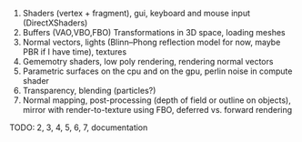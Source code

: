 1.  Shaders (vertex + fragment), gui, keyboard and mouse input (DirectXShaders)
2.  Buffers (VAO,VBO,FBO) Transformations in 3D space, loading meshes
3.  Normal vectors, lights (Blinn–Phong reflection model for now, maybe PBR if I have time), textures
4.  Gememotry shaders, low poly rendering, rendering normal vectors
5.	Parametric surfaces on the cpu and on the gpu, perlin noise in compute shader
6.  Transparency, blending (particles?)
7.  Normal mapping, post-processing (depth of field or outline on objects), mirror with render-to-texture using FBO, deferred vs. forward rendering

TODO: 2, 3, 4, 5, 6, 7, documentation
